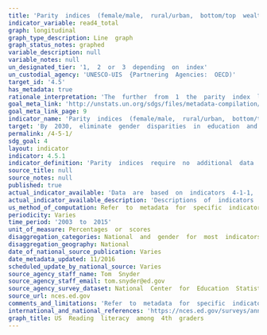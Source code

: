```yaml
---
title: 'Parity  indices  (female/male,  rural/urban,  bottom/top  wealth  quintile  and  others  such  as  disability  status,  indigenous  peoples  and  conflict-affected,  as  data  become  available)  for  all  education  indicators  on  this  list  that  can '
indicator_variable: read4_total
graph: longitudinal
graph_type_description: Line  graph
graph_status_notes: graphed
variable_description: null
variable_notes: null
un_designated_tier: '1,  2  or  3  depending  on  index'
un_custodial_agency: 'UNESCO-UIS  {Partnering  Agencies:  OECD)'
target_id: '4.5'
has_metadata: true
rationale_interpretation: 'The  further  from  1  the  parity  index  lies,  the  greater  the  disparity  between  the  two  groups  of  interest  (but  see  the  comments  and  limitations  section  for  further  information).'
goal_meta_link: 'http://unstats.un.org/sdgs/files/metadata-compilation/Metadata-Goal-4.pdf'
goal_meta_link_page: 9
indicator_name: 'Parity  indices  (female/male,  rural/urban,  bottom/top  wealth  quintile  and  others  such  as  disability  status,  indigenous  peoples  and  conflict-affected,  as  data  become  available)  for  all  education  indicators  on  this  list  that  can '
target: 'By  2030,  eliminate  gender  disparities  in  education  and  ensure  equal  access  to  all  levels  of  education  and  vocational  training  for  the  vulnerable,  including  persons  with  disabilities,  indigenous  peoples  and  children  in  vulner'
permalink: /4-5-1/
sdg_goal: 4
layout: indicator
indicator: 4.5.1
indicator_definition: 'Parity  indices  require  no  additional  data  than  the  specific  disaggregations  of  interest.  They  are  simply  the  ratio  of  the  indicator  value  for  one  group  to  that  of  the  other.  Typically,  the  likely  more  disadvantaged  group '
source_title: null
source_notes: null
published: true
actual_indicator_available: 'Data  are  based  on  indicators  4-1-1,  4-2-1,  4-2-2,  4-3-1,  4-4-1,  4-6-1,  4-7-1.  Description  of  indicators  are  contained  in  meta  data  for  those  indicators.'
actual_indicator_available_description: 'Descriptions  of  indicators  are  based  on  information  in  other  metaprovided  in  indicators  4-1-1,  4-2-1,  4-2-2,  4-3-1,  4-4-1,  4-6-1,  4-7-1.  Variable  lists  provided  under  other  indicator  metadata.  Raw  data  are  provided  since  there  it  would  seem  to  be  inappropriate  to  have  some  groups  in  the  numerator  on  some  metrics  and  in  the  denominator  on  others.'
us_method_of_computation: Refer  to  metadata  for  specific  indicators.
periodicity: Varies
time_period: '2003  to  2015'
unit_of_measure: Percentages  or  scores
disaggregation_categories: National  and  gender  for  most  indicators.
disaggregation_geography: National
date_of_national_source_publication: Varies
date_metadata_updated: 11/2016
scheduled_update_by_national_source: Varies
source_agency_staff_name: Tom  Snyder
source_agency_staff_email: tom.snyder@ed.gov
source_agency_survey_dataset: National  Center  for  Education  Statistics
source_url: nces.ed.gov
comments_and_limitations: 'Refer  to  metadata  for  specific  indicators.  Note  that  parity  measures  suggested  above  are  highly  sensitive  to  small  differences  and  do  not  account  for  differences  strictly  due  to  standard  errors  of  the  samples.  The  problem  with  the  suggested  metric  is  compounded  when  comparing  relatively  small  percentages.  So,  if  10  percent  of  males  and  12  percent  of  females  were  enrolled  at  a  particular  level,  and  there  was  a  standard  error  of  .75  on  each  metric,  there  would  be  no  significant  difference  yet  the  parity  ratio  as  specified  above  would  be  .83  which  might  suggest  a  substantial  difference.  The  two  point  difference  flipping  the  perspective  to  88  and  90  percent  enrolled  would  yield  a  metric  of  98,  which  would  be  more  in  line  with  the  non-significant  difference.  As  a  result  of  these  concerns  with  the  specified  metrics  and  the  nonlinear  aspect  of  the  metric,  we  strongly  recommend  a  different  approach  be  used  to  compare  across  countries  when  the  differences  from  country  to  country  in  the  raw  metrics  may  be  assumed  to  be  very  large.'
international_and_national_references: 'https://nces.ed.gov/surveys/annualreports/'
graph_title: US  Reading  literacy  among  4th  graders  
---
```

